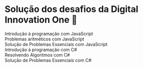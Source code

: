 # Solução dos desafios da Digital Innovation One :construction:
Introdução à programação com JavaScript <br>
Problemas aritméticos com JavaScript<br>
Solução de Problemas Essenciais com JavaScript <br>
Introdução à programação com C# <br>
Resolvendo Algoritmos com C# <br>
Solução de Problemas Essenciais com C#